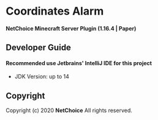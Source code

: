 Coordinates Alarm
==================
#### NetChoice Minecraft Server Plugin (1.16.4 | Paper)



## Developer Guide
#### **Recommended use Jetbrains' IntelliJ IDE for this project**
- JDK Version: up to 14


## Copyright
Copyright (c) 2020 **NetChoice** All rights reserved.